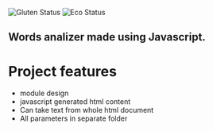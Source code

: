 ![Gluten Status](https://img.shields.io/badge/Gluten-Free-green.svg)
![Eco Status](https://img.shields.io/badge/ECO-Friendly-green.svg)<br>

## Words analizer made using Javascript.

# Project features
- module design
- javascript generated html content
- Can take text from whole html document
- All parameters in separate folder
